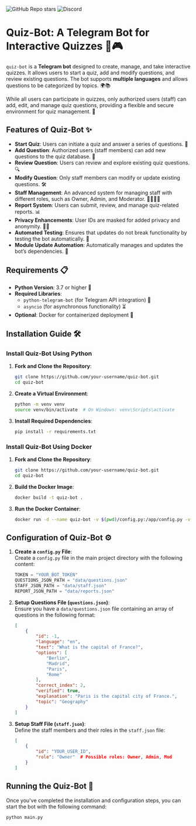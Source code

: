 ![GitHub Repo stars](https://img.shields.io/github/stars/stefanopaolonii/quizbot?style=flat-square&logo=github&labelColor=0d1117&color=FFD700)
![Discord](https://img.shields.io/discord/1336983930015846400?style=flat-square&logo=discord&logoColor=ffffff&labelColor=0d1117&link=https%3A%2F%2Fdiscord.gg%2FWJDjPHANV7)



# Quiz-Bot: A Telegram Bot for Interactive Quizzes 🤖🎮

`quiz-bot` is a **Telegram bot** designed to create, manage, and take interactive quizzes. It allows users to start a quiz, add and modify questions, and review existing questions. The bot supports **multiple languages** and allows questions to be categorized by topics. 🌍📚

While all users can participate in quizzes, only authorized users (staff) can add, edit, and manage quiz questions, providing a flexible and secure environment for quiz management. 🔐

## Features of Quiz-Bot ✨

- **Start Quiz**: Users can initiate a quiz and answer a series of questions. 🎯
- **Add Question**: Authorized users (staff members) can add new questions to the quiz database. 📝
- **Review Question**: Users can review and explore existing quiz questions. 🔍
- **Modify Question**: Only staff members can modify or update existing questions. 🛠️
- **Staff Management**: An advanced system for managing staff with different roles, such as Owner, Admin, and Moderator. 👨‍💻👩‍💻
- **Report System**: Users can submit, review, and manage quiz-related reports. 📊
- **Privacy Enhancements**: User IDs are masked for added privacy and anonymity. 🕵️‍♂️
- **Automated Testing**: Ensures that updates do not break functionality by testing the bot automatically. 🧪
- **Module Update Automation**: Automatically manages and updates the bot’s dependencies. 🔄

<!--
Keywords for Enhanced Visibility:
Telegram bot, Quiz bot, Interactive quizzes, Telegram quiz bot, Python Telegram bot, Python quiz bot, Multiple language support, Quiz management system, Staff management, Quiz question database, Quiz questions, Automated testing, Privacy features in bot, Data-driven quizzes, Open source quiz bot, Dockerized Telegram bot, Telegram API, Online quiz system, Quiz questions categorization, Quiz reporting
-->

## Requirements 📋

- **Python Version**: 3.7 or higher 🐍
- **Required Libraries**: 
  - `python-telegram-bot` (for Telegram API integration) 📲
  - `asyncio` (for asynchronous functionality) ⏳
- **Optional**: Docker for containerized deployment 🚢

## Installation Guide 🛠️

### Install Quiz-Bot Using Python

1. **Fork and Clone the Repository**:
    ```bash
    git clone https://github.com/your-username/quiz-bot.git
    cd quiz-bot
    ```

2. **Create a Virtual Environment**:
    ```bash
    python -m venv venv
    source venv/bin/activate  # On Windows: venv\Scripts\activate
    ```

3. **Install Required Dependencies**:
    ```bash
    pip install -r requirements.txt
    ```

### Install Quiz-Bot Using Docker

1. **Fork and Clone the Repository**:
    ```bash
    git clone https://github.com/your-username/quiz-bot.git
    cd quiz-bot
    ```

2. **Build the Docker Image**:
    ```bash
    docker build -t quiz-bot .
    ```

3. **Run the Docker Container**:
    ```bash
    docker run -d --name quiz-bot -v $(pwd)/config.py:/app/config.py -v $(pwd)/questions.json:/app/questions.json quiz-bot
    ```

## Configuration of Quiz-Bot ⚙️

1. **Create a `config.py` File**:  
   Create a `config.py` file in the main project directory with the following content:
    ```python
    TOKEN = "YOUR_BOT_TOKEN"
    QUESTIONS_JSON_PATH = "data/questions.json"
    STAFF_JSON_PATH = "data/staff.json"
    REPORT_JSON_PATH = "data/reports.json"
    ```

2. **Setup Questions File (`questions.json`)**:  
   Ensure you have a `data/questions.json` file containing an array of questions in the following format:
    ```json
    [
        {
            "id": -1,
            "language": "en",
            "text": "What is the capital of France?",
            "options": [
                "Berlin",
                "Madrid",
                "Paris",
                "Rome"
            ],
            "correct_index": 2,
            "verified": true,
            "explanation": "Paris is the capital city of France.",
            "topic": "Geography"
        }
    ]
    ```

3. **Setup Staff File (`staff.json`)**:  
   Define the staff members and their roles in the `staff.json` file:
    ```json
    [
        {
            "id": "YOUR_USER_ID",
            "role": "Owner"  # Possible roles: Owner, Admin, Mod
        }
    ]
    ```

## Running the Quiz-Bot 🚀

Once you've completed the installation and configuration steps, you can start the bot with the following command:

```bash
python main.py
